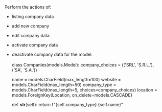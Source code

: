 Perform the actions of: <br>
* listing company data
* add new company
* edit company data
* activate company data
* deactivate company data
for the model: <br><br>
class Companies(models.Model):
    company_choices = (('SRL', 'S.R.L.'),
                       ('SA', 'S.A.'))

    name = models.CharField(max_length=100)
    website = models.CharField(max_length=50)
    company_type = models.CharField(max_length=5, choices=company_choices)
    location = models.ForeignKey(Location, on_delete=models.CASCADE)

    def __str__(self):
        return f"{self.company_type} {self.name}"
